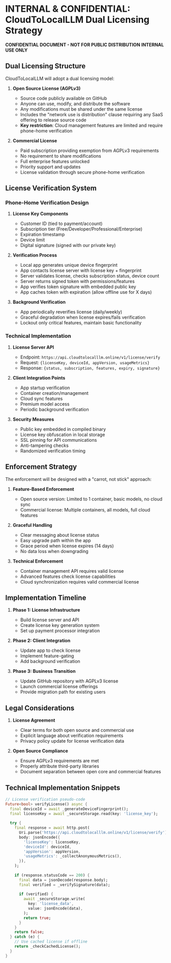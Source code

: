 # INTERNAL & CONFIDENTIAL: CloudToLocalLLM Dual Licensing Strategy

**CONFIDENTIAL DOCUMENT - NOT FOR PUBLIC DISTRIBUTION**
**INTERNAL USE ONLY**

## Dual Licensing Structure

CloudToLocalLLM will adopt a dual licensing model:

1. **Open Source License (AGPLv3)**
   - Source code publicly available on GitHub
   - Anyone can use, modify, and distribute the software
   - Any modifications must be shared under the same license
   - Includes the "network use is distribution" clause requiring any SaaS offering to release source code
   - **Key restriction**: Cloud management features are limited and require phone-home verification

2. **Commercial License**
   - Paid subscription providing exemption from AGPLv3 requirements
   - No requirement to share modifications
   - Full enterprise features unlocked
   - Priority support and updates
   - License validation through secure phone-home verification

## License Verification System

### Phone-Home Verification Design

1. **License Key Components**
   - Customer ID (tied to payment/account)
   - Subscription tier (Free/Developer/Professional/Enterprise)
   - Expiration timestamp
   - Device limit
   - Digital signature (signed with our private key)

2. **Verification Process**
   - Local app generates unique device fingerprint
   - App contacts license server with license key + fingerprint
   - Server validates license, checks subscription status, device count
   - Server returns signed token with permissions/features
   - App verifies token signature with embedded public key
   - App caches token with expiration (allow offline use for X days)

3. **Background Verification**
   - App periodically reverifies license (daily/weekly)
   - Graceful degradation when license expires/fails verification
   - Lockout only critical features, maintain basic functionality

### Technical Implementation

1. **License Server API**
   - Endpoint: `https://api.cloudtolocalllm.online/v1/license/verify`
   - Request: `{licenseKey, deviceId, appVersion, usageMetrics}`
   - Response: `{status, subscription, features, expiry, signature}`

2. **Client Integration Points**
   - App startup verification
   - Container creation/management
   - Cloud sync features
   - Premium model access
   - Periodic background verification

3. **Security Measures**
   - Public key embedded in compiled binary
   - License key obfuscation in local storage
   - SSL pinning for API communications
   - Anti-tampering checks
   - Randomized verification timing

## Enforcement Strategy

The enforcement will be designed with a "carrot, not stick" approach:

1. **Feature-Based Enforcement**
   - Open source version: Limited to 1 container, basic models, no cloud sync
   - Commercial license: Multiple containers, all models, full cloud features

2. **Graceful Handling**
   - Clear messaging about license status
   - Easy upgrade path within the app
   - Grace period when license expires (14 days)
   - No data loss when downgrading

3. **Technical Enforcement**
   - Container management API requires valid license
   - Advanced features check license capabilities
   - Cloud synchronization requires valid commercial license

## Implementation Timeline

1. **Phase 1: License Infrastructure**
   - Build license server and API
   - Create license key generation system
   - Set up payment processor integration

2. **Phase 2: Client Integration**
   - Update app to check license
   - Implement feature-gating
   - Add background verification

3. **Phase 3: Business Transition**
   - Update GitHub repository with AGPLv3 license
   - Launch commercial license offerings
   - Provide migration path for existing users

## Legal Considerations

1. **License Agreement**
   - Clear terms for both open source and commercial use
   - Explicit language about verification requirements
   - Privacy policy update for license verification data

2. **Open Source Compliance**
   - Ensure AGPLv3 requirements are met
   - Properly attribute third-party libraries
   - Document separation between open core and commercial features

## Technical Implementation Snippets

```dart
// License verification pseudo-code
Future<bool> verifyLicense() async {
  final deviceId = await _generateDeviceFingerprint();
  final licenseKey = await _secureStorage.read(key: 'license_key');
  
  try {
    final response = await http.post(
      Uri.parse('https://api.cloudtolocalllm.online/v1/license/verify'),
      body: jsonEncode({
        'licenseKey': licenseKey,
        'deviceId': deviceId,
        'appVersion': appVersion,
        'usageMetrics': _collectAnonymousMetrics(),
      }),
    );
    
    if (response.statusCode == 200) {
      final data = jsonDecode(response.body);
      final verified = _verifySignature(data);
      
      if (verified) {
        await _secureStorage.write(
          key: 'license_data',
          value: jsonEncode(data),
        );
        return true;
      }
    }
    return false;
  } catch (e) {
    // Use cached license if offline
    return _checkCachedLicense();
  }
}
``` 